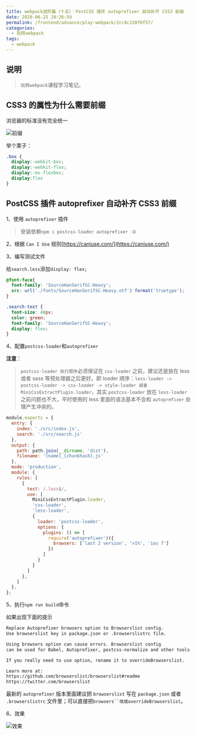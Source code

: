 ```yaml
---
title: webpack进阶篇（十五）：PostCSS 插件 autoprefixer 自动补齐 CSS3 前缀
date: 2020-06-25 20:26:59
permalink: /frontend/advance/play-webpack/2cc8c150f6f57/
categories:
  - 玩转webpack
tags:
  - webpack
---
```


## 说明

> `玩转webpack`课程学习笔记。

## CSS3 的属性为什么需要前缀

浏览器的标准没有完全统一

![前缀](https://img-blog.csdnimg.cn/20200625202612641.PNG?x-oss-process=image/watermark,type_ZmFuZ3poZW5naGVpdGk,shadow_10,text_aHR0cHM6Ly9ibG9nLmNzZG4ubmV0L2thaW1vMzEz,size_16,color_FFFFFF,t_70)

举个栗子：

```css
.box {
  display:-webkit-box;
  display:-webkit-flex;
  display:-ms-flexbox;
  display:flex
}
```

## PostCSS 插件 autoprefixer 自动补齐 CSS3 前缀

1、使用 `autoprefixer` 插件

> 安装依赖`npm i postcss-loader autoprefixer -D`

2、根据 `Can I Use` 规则[https://caniuse.com/](https://caniuse.com/)

3、编写测试文件

给`search.less`添加`display: flex;`

```css
@font-face{
  font-family: 'SourceHanSerifSC-Heavy';
  src: url('./fonts/SourceHanSerifSC-Heavy.otf') format('truetype');
}

.search-text {
  font-size: 48px;
  color: green;
  font-family: 'SourceHanSerifSC-Heavy';
  display: flex;
}
```

4、配置`postcss-loader`和`autoprefixer`

**注意**：

> `postcss-loader 执行顺序`必须保证在 `css-loader` 之前，建议还是放在 less或者 sass 等预处理器之后更好。即 loader 顺序：`less-loader -> postcss-loader -> css-loader -> style-loader 或者 MiniCssExtractPlugin.loader`，其实 `postcss-loader` 放在 `less-loader` 之前问题也不大，平时使用的 less 里面的语法基本不会和 `autoprefixer` 处理产生冲突的。

```js
module.exports = {
  entry: {
    index: './src/index.js',
    search: './src/search.js'
  },
  output: {
    path: path.join(__dirname, 'dist'),
    filename: '[name]_[chunkhash].js'
  },
  mode: 'production',
  module: {
    rules: [
      {
        test: /.less$/,
        use: [
          MiniCssExtractPlugin.loader,
          'css-loader',
          'less-loader',
          {
            loader: 'postcss-loader',
            options: {
              plugins: () => [
                require('autoprefixer')({
                  browsers: ['last 2 version', '>1%', 'ios 7']
                })
              ]
            }
          }
        ]
      },
    ]
  },
};
```

5、执行`npm run build`命令

如果出现下面的提示

```bash
Replace Autoprefixer browsers option to Browserslist config.
Use browserslist key in package.json or .browserslistrc file.

Using browsers option can cause errors. Browserslist config
can be used for Babel, Autoprefixer, postcss-normalize and other tools.

If you really need to use option, rename it to overrideBrowserslist.

Learn more at:
https://github.com/browserslist/browserslist#readme
https://twitter.com/browserslist
```

最新的 `autoprefixer` 版本里面建议把 `browserslist` 写在 `package.json` 或者 `.browserslistrc` 文件里；可以直接把`browsers``改成overrideBrowserslist`。

6、效果

![效果](https://img-blog.csdnimg.cn/20200625202450898.PNG?x-oss-process=image/watermark,type_ZmFuZ3poZW5naGVpdGk,shadow_10,text_aHR0cHM6Ly9ibG9nLmNzZG4ubmV0L2thaW1vMzEz,size_16,color_FFFFFF,t_70)
